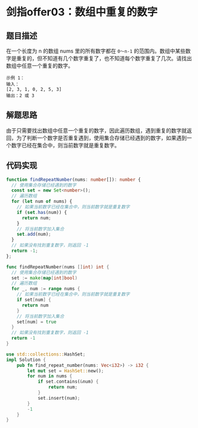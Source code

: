 # 剑指offer03：数组中重复的数字

## 题目描述
在一个长度为 n 的数组 nums 里的所有数字都在 `0～n-1` 的范围内。数组中某些数字是重复的，但不知道有几个数字重复了，也不知道每个数字重复了几次。请找出数组中任意一个重复的数字。

```
示例 1：
输入：
[2, 3, 1, 0, 2, 5, 3]
输出：2 或 3
```

## 解题思路
由于只需要找出数组中任意一个重复的数字，因此遍历数组，遇到重复的数字就返回，为了判断一个数字是否重复遇到，使用集合存储已经遇到的数字，如果遇到一个数字已经在集合中，则当前数字就是重复数字。


## 代码实现
```ts
function findRepeatNumber(nums: number[]): number {
  // 使用集合存储已经遇到的数字
  const set = new Set<number>();
  // 遍历数组
  for (let num of nums) {
    // 如果当前数字已经在集合中，则当前数字就是重复数字
    if (set.has(num)) {
      return num;
    }
    // 将当前数字加入集合
    set.add(num);
  }
  // 如果没有找到重复数字，则返回 -1
  return -1;
};
```

```go
func findRepeatNumber(nums []int) int {
  // 使用集合存储已经遇到的数字
  set := make(map[int]bool)
  // 遍历数组
  for _, num := range nums {
    // 如果当前数字已经在集合中，则当前数字就是重复数字
    if set[num] {
      return num
    }
    // 将当前数字加入集合
    set[num] = true
  }
  // 如果没有找到重复数字，则返回 -1
  return -1
}
```

```rust
use std::collections::HashSet;
impl Solution {
    pub fn find_repeat_number(nums: Vec<i32>) -> i32 {
        let mut set = HashSet::new();
        for num in nums {
            if set.contains(&num) {
                return num;
            }
            set.insert(num);
        }
        -1
    }
}
```


